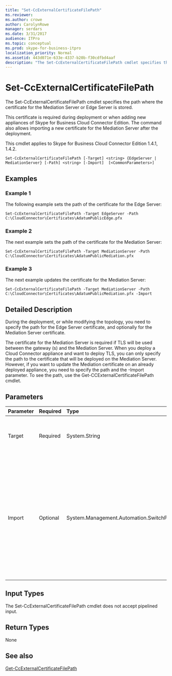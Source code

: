 ```yaml
---
title: "Set-CcExternalCertificateFilePath"
ms.reviewer: 
ms.author: crowe
author: CarolynRowe
manager: serdars
ms.date: 3/31/2017
audience: ITPro
ms.topic: conceptual
ms.prod: skype-for-business-itpro
localization_priority: Normal
ms.assetid: 443d071e-633e-4337-b20b-f30cdfbd4aaf
description: "The Set-CcExternalCertificateFilePath cmdlet specifies the path where the certificate for the Mediation Server or Edge Server is stored."
---
```


# Set-CcExternalCertificateFilePath
 
The Set-CcExternalCertificateFilePath cmdlet specifies the path where the certificate for the Mediation Server or Edge Server is stored.
  
This certificate is required during deployment or when adding new appliances of Skype for Business Cloud Connector Edition. The command also allows importing a new certificate for the Mediation Server after the deployment.
  
This cmdlet applies to Skype for Business Cloud Connector Edition 1.4.1, 1.4.2.
  
```
Set-CcExternalCertificateFilePath [-Target] <string> {EdgeServer | MediationServer} [-Path] <string> [-Import]  [<CommonParameters>]
```

## Examples
<a name="Examples"> </a>

### Example 1

The following example sets the path of the certificate for the Edge Server:
  
```
Set-CcExternalCertificateFilePath -Target EdgeServer -Path C:\CloudConnector\Certificates\AdatumPublicEdge.pfx
```

### Example 2

The next example sets the path of the certificate for the Mediation Server:
  
```
Set-CcExternalCertificateFilePath -Target MediationServer -Path C:\CloudConnector\Certificates\AdatumPublicMediation.pfx
```

### Example 3

The next example updates the certificate for the Mediation Server:
  
```
Set-CcExternalCertificateFilePath -Target MediationServer -Path C:\CloudConnector\Certificates\AdatumPublicMediation.pfx -Import
```

## Detailed Description
<a name="DetailedDescription"> </a>

During the deployment, or while modifying the topology, you need to specify the path for the Edge Server certificate, and optionally for the Mediation Server certificate. 
  
The certificate for the Mediation Server is required if TLS will be used between the gateway (s) and the Mediation Server. When you deploy a Cloud Connector appliance and want to deploy TLS, you can only specify the path to the certificate that will be deployed on the Mediation Server. However, if you want to update the Mediation certificate on an already deployed appliance, you need to specify the path and the -Import parameter. To see the path, use the Get-CCExternalCertificateFilePath cmdlet.
  
## Parameters
<a name="DetailedDescription"> </a>

|**Parameter**|**Required**|**Type**|**Description**|
|:-----|:-----|:-----|:-----|
| Target <br/> | Required <br/> |System.String  <br/> |Type of file path requested. Types include:  <br/> EdgeServer (default)  <br/> MediationServer  <br/> |
|Import  <br/> |Optional  <br/> |System.Management.Automation.SwitchParameter  <br/> |Indicates that the certificate must be imported to the Mediation Server. This parameter is not needed if you deploy an appliance for first time. The parameter is required if you want to change the existing certificate on an already deployed version.  <br/> |
   
## Input Types
<a name="InputTypes"> </a>

The Set-CcExternalCertificateFilePath cmdlet does not accept pipelined input.
  
## Return Types
<a name="ReturnTypes"> </a>

None
  
## See also
<a name="ReturnTypes"> </a>

[Get-CcExternalCertificateFilePath](get-ccexternalcertificatefilepath.md)
  


